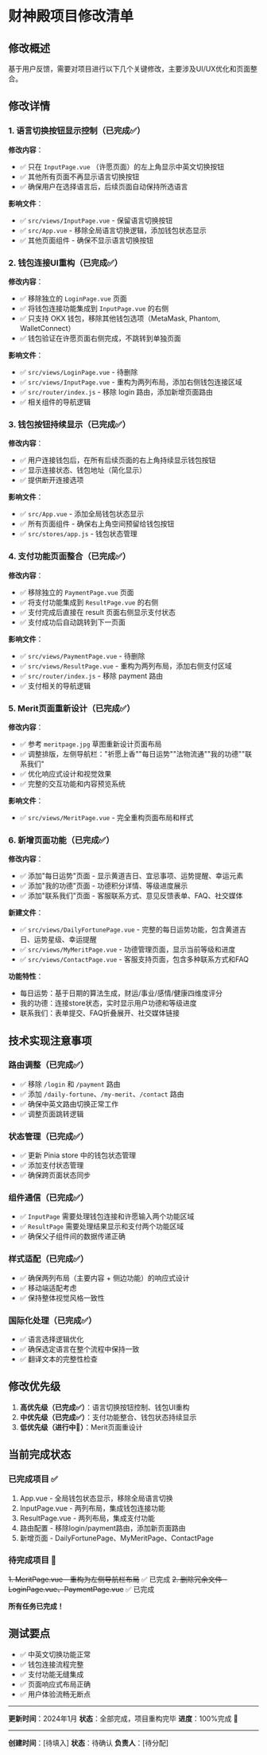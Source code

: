 # 财神殿项目修改清单

## 修改概述
基于用户反馈，需要对项目进行以下几个关键修改，主要涉及UI/UX优化和页面整合。

## 修改详情

### 1. 语言切换按钮显示控制（已完成✅）
**修改内容**：
- ✅ 只在 `InputPage.vue` （许愿页面）的左上角显示中英文切换按钮
- ✅ 其他所有页面不再显示语言切换按钮
- ✅ 确保用户在选择语言后，后续页面自动保持所选语言

**影响文件**：
- ✅ `src/views/InputPage.vue` - 保留语言切换按钮
- ✅ `src/App.vue` - 移除全局语言切换逻辑，添加钱包状态显示
- ✅ 其他页面组件 - 确保不显示语言切换按钮

### 2. 钱包连接UI重构（已完成✅） 
**修改内容**：
- ✅ 移除独立的 `LoginPage.vue` 页面
- ✅ 将钱包连接功能集成到 `InputPage.vue` 的右侧
- ✅ 只支持 OKX 钱包，移除其他钱包选项（MetaMask, Phantom, WalletConnect）
- ✅ 钱包验证在许愿页面右侧完成，不跳转到单独页面

**影响文件**：
- ✅ `src/views/LoginPage.vue` - 待删除
- ✅ `src/views/InputPage.vue` - 重构为两列布局，添加右侧钱包连接区域
- ✅ `src/router/index.js` - 移除 login 路由，添加新增页面路由
- ✅ 相关组件的导航逻辑

### 3. 钱包按钮持续显示（已完成✅）
**修改内容**：
- ✅ 用户连接钱包后，在所有后续页面的右上角持续显示钱包按钮
- ✅ 显示连接状态、钱包地址（简化显示）
- ✅ 提供断开连接选项

**影响文件**：
- ✅ `src/App.vue` - 添加全局钱包状态显示
- ✅ 所有页面组件 - 确保右上角空间预留给钱包按钮
- ✅ `src/stores/app.js` - 钱包状态管理

### 4. 支付功能页面整合（已完成✅）
**修改内容**：
- ✅ 移除独立的 `PaymentPage.vue` 页面
- ✅ 将支付功能集成到 `ResultPage.vue` 的右侧
- ✅ 支付完成后直接在 result 页面右侧显示支付状态
- ✅ 支付成功后自动跳转到下一页面

**影响文件**：
- ✅ `src/views/PaymentPage.vue` - 待删除
- ✅ `src/views/ResultPage.vue` - 重构为两列布局，添加右侧支付区域
- ✅ `src/router/index.js` - 移除 payment 路由
- ✅ 支付相关的导航逻辑

### 5. Merit页面重新设计（已完成✅）
**修改内容**：
- ✅ 参考 `meritpage.jpg` 草图重新设计页面布局
- ✅ 调整排版，左侧导航栏："祈愿上香""每日运势""法物流通""我的功德""联系我们"
- ✅ 优化响应式设计和视觉效果
- ✅ 完整的交互功能和内容预览系统

**影响文件**：
- ✅ `src/views/MeritPage.vue` - 完全重构页面布局和样式

### 6. 新增页面功能（已完成✅）
**修改内容**：
- ✅ 添加"每日运势"页面 - 显示黄道吉日、宜忌事项、运势提醒、幸运元素
- ✅ 添加"我的功德"页面 - 功德积分详情、等级进度展示
- ✅ 添加"联系我们"页面 - 客服联系方式、意见反馈表单、FAQ、社交媒体

**新建文件**：
- ✅ `src/views/DailyFortunePage.vue` - 完整的每日运势功能，包含黄道吉日、运势星级、幸运提醒
- ✅ `src/views/MyMeritPage.vue` - 功德管理页面，显示当前等级和进度
- ✅ `src/views/ContactPage.vue` - 客服支持页面，包含多种联系方式和FAQ

**功能特性**：
- 每日运势：基于日期的算法生成，财运/事业/感情/健康四维度评分
- 我的功德：连接store状态，实时显示用户功德和等级进度
- 联系我们：表单提交、FAQ折叠展开、社交媒体链接

## 技术实现注意事项

### 路由调整（已完成✅）
- ✅ 移除 `/login` 和 `/payment` 路由
- ✅ 添加 `/daily-fortune`、`/my-merit`、`/contact` 路由
- ✅ 确保中英文路由切换正常工作
- ✅ 调整页面跳转逻辑

### 状态管理（已完成✅）
- ✅ 更新 Pinia store 中的钱包状态管理
- ✅ 添加支付状态管理
- ✅ 确保跨页面状态同步

### 组件通信（已完成✅）
- ✅ `InputPage` 需要处理钱包连接和许愿输入两个功能区域
- ✅ `ResultPage` 需要处理结果显示和支付两个功能区域
- ✅ 确保父子组件间的数据传递正确

### 样式适配（已完成✅）
- ✅ 确保两列布局（主要内容 + 侧边功能）的响应式设计
- ✅ 移动端适配考虑
- ✅ 保持整体视觉风格一致性

### 国际化处理（已完成✅）
- ✅ 语言选择逻辑优化
- ✅ 确保选定语言在整个流程中保持一致
- ✅ 翻译文本的完整性检查

## 修改优先级
1. **高优先级（已完成✅）**：语言切换按钮控制、钱包UI重构
2. **中优先级（已完成✅）**：支付功能整合、钱包状态持续显示  
3. **低优先级（进行中🔄）**：Merit页面重设计

## 当前完成状态

### 已完成项目 ✅
1. App.vue - 全局钱包状态显示，移除全局语言切换
2. InputPage.vue - 两列布局，集成钱包连接功能
3. ResultPage.vue - 两列布局，集成支付功能
4. 路由配置 - 移除login/payment路由，添加新页面路由
5. 新增页面 - DailyFortunePage、MyMeritPage、ContactPage

### 待完成项目 🔄
~~1. MeritPage.vue - 重构为左侧导航栏布局~~ ✅ 已完成
~~2. 删除冗余文件 - LoginPage.vue、PaymentPage.vue~~ ✅ 已完成

**所有任务已完成！**

## 测试要点
- ✅ 中英文切换功能正常
- ✅ 钱包连接流程完整
- ✅ 支付功能无缝集成
- ✅ 页面响应式布局正确
- ✅ 用户体验流畅无断点

---
**更新时间**：2024年1月
**状态**：全部完成，项目重构完毕
**进度**：100%完成 🎉

---
**创建时间**：[待填入]
**状态**：待确认
**负责人**：[待分配] 